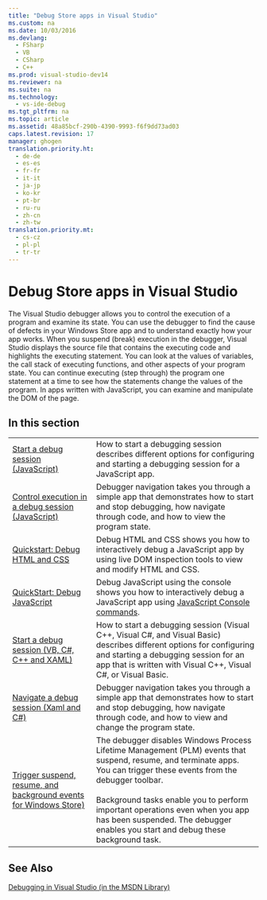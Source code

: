 ```yaml
---
title: "Debug Store apps in Visual Studio"
ms.custom: na
ms.date: 10/03/2016
ms.devlang: 
  - FSharp
  - VB
  - CSharp
  - C++
ms.prod: visual-studio-dev14
ms.reviewer: na
ms.suite: na
ms.technology: 
  - vs-ide-debug
ms.tgt_pltfrm: na
ms.topic: article
ms.assetid: 48a85bcf-290b-4390-9993-f6f9dd73ad03
caps.latest.revision: 17
manager: ghogen
translation.priority.ht: 
  - de-de
  - es-es
  - fr-fr
  - it-it
  - ja-jp
  - ko-kr
  - pt-br
  - ru-ru
  - zh-cn
  - zh-tw
translation.priority.mt: 
  - cs-cz
  - pl-pl
  - tr-tr
---
```

# Debug Store apps in Visual Studio
The Visual Studio debugger allows you to control the execution of a program and examine its state. You can use the debugger to find the cause of defects in your Windows Store app and to understand exactly how your app works. When you suspend (break) execution in the debugger, Visual Studio displays the source file that contains the executing code and highlights the executing statement. You can look at the values of variables, the call stack of executing functions, and other aspects of your program state. You can continue executing (step through) the program one statement at a time to see how the statements change the values of the program. In apps written with JavaScript, you can examine and manipulate the DOM of the page.  
  
## In this section  
  
|||  
|-|-|  
|[Start a debug session  (JavaScript)](../VS_debugger/Start-a-debugging-session-for-Store-Apps-in-Visual-Studio--JavaScript-.md)|How to start a debugging session describes different options for configuring and starting a debugging session for a JavaScript app.|  
|[Control execution in a debug session (JavaScript)](../VS_debugger/Control-execution-of-a-Store-app-in-a-Visual-Studio-debug-session-for-Windows-Store-apps--JavaScript-.md)|Debugger navigation takes you through a simple app that demonstrates how to start and stop debugging, how navigate through code, and how to view the program state.|  
|[Quickstart: Debug HTML and CSS](../VS_debugger/Quickstart--Debug-HTML-and-CSS.md)|Debug HTML and CSS shows you how to interactively debug a JavaScript app by using live DOM inspection tools to view and modify HTML and CSS.|  
|[QuickStart: Debug JavaScript](../VS_debugger/QuickStart--Debug-JavaScript-using-the-console.md)|Debug JavaScript using the console shows you how to interactively debug a JavaScript app using [JavaScript Console commands](../VS_debugger/JavaScript-Console-commands.md).|  
|[Start a debug session (VB, C#, C++ and XAML)](../VS_debugger/Start-a-debugging-session-for-a-Store-app-in-Visual-Studio--VB--C#--C---and-XAML-.md)|How to start a debugging session (Visual C++, Visual C#, and Visual Basic) describes different options for configuring and starting a debugging session for an app that is written with Visual C++, Visual C#, or Visual Basic.|  
|[Navigate a debug session  (Xaml and C#)](../VS_debugger/Navigate-a-debugging-session-in-Visual-Studio--Xaml-and-C#-.md)|Debugger navigation takes you through a simple app that demonstrates how to start and stop debugging, how navigate through code, and how to view and change the program state.|  
|[Trigger suspend, resume, and background events for Windows Store)](../VS_debugger/How-to-trigger-suspend--resume--and-background-events-for-Windows-Store-apps-in-Visual-Studio.md)|The debugger disables Windows Process Lifetime Management (PLM) events that suspend, resume, and terminate apps. You can trigger these events from the debugger toolbar.<br /><br /> Background tasks enable you to perform important operations even when you app has been suspended. The debugger enables you start and debug these background task.|  
  
## See Also  
 [Debugging in Visual Studio (in the MSDN Library)](http://go.microsoft.com/fwlink/?LinkID=226896)